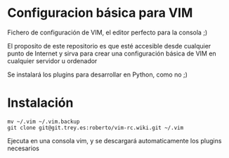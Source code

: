 Configuracion básica para VIM
=============================
Fichero de configuración de VIM, el editor perfecto para la consola ;)

El proposito de este repositorio es que esté accesible desde cualquier punto de Internet
y sirva para crear una configuración básica de VIM en cualquier servidor u ordenador

Se instalará los plugins para desarrollar en Python, como no ;)



Instalación
===========
```
mv ~/.vim ~/.vim.backup
git clone git@git.trey.es:roberto/vim-rc.wiki.git ~/.vim
```
Ejecuta en una consola vim, y se descargará automaticamente los plugins necesarios
